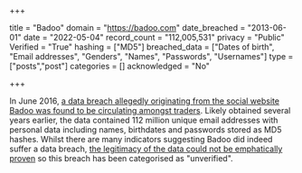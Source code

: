 +++

title = "Badoo"
domain = "https://badoo.com"
date_breached = "2013-06-01"
date = "2022-05-04"
record_count = "112,005,531"
privacy = "Public"
Verified = "True"
hashing = ["MD5"]
breached_data = ["Dates of birth", "Email addresses", "Genders", "Names", "Passwords", "Usernames"]
type = ["posts","post"]
categories = []
acknowledged = "No"


+++


In June 2016, <a href="http://motherboard.vice.com/read/another-day-another-hack-user-accounts-of-dating-site-badoo" target="_blank" rel="noopener">a data breach allegedly originating from the social website Badoo was found to be circulating amongst traders</a>. Likely obtained several years earlier, the data contained 112 million unique email addresses with personal data including names, birthdates and passwords stored as MD5 hashes. Whilst there are many indicators suggesting Badoo did indeed suffer a data breach, <a href="https://www.troyhunt.com/introducing-unverified-breaches-to-have-i-been-pwned" target="_blank" rel="noopener">the legitimacy of the data could not be emphatically proven</a> so this breach has been categorised as &quot;unverified&quot;.

